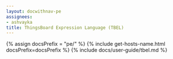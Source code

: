 ```yaml
---
layout: docwithnav-pe
assignees:
- ashvayka
title: ThingsBoard Expression Language (TBEL)
---
```


{% assign docsPrefix = "pe/" %}
{% include get-hosts-name.html docsPrefix=docsPrefix %}
{% include docs/user-guide/tbel.md %}
